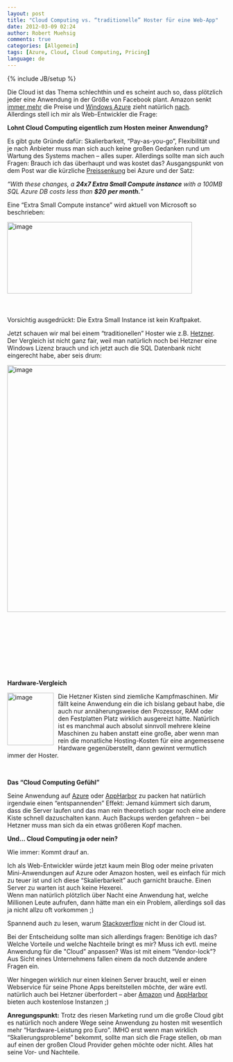 ```yaml
---
layout: post
title: "Cloud Computing vs. “traditionelle” Hoster für eine Web-App"
date: 2012-03-09 02:24
author: Robert Muehsig
comments: true
categories: [Allgemein]
tags: [Azure, Cloud, Cloud Computing, Pricing]
language: de
---
```

{% include JB/setup %}
<p>Die Cloud ist das Thema schlechthin und es scheint auch so, dass plötzlich jeder eine Anwendung in der Größe von Facebook plant. Amazon senkt <a href="http://aws.typepad.com/aws/2012/03/dropping-prices-again-ec2-rds-emr-and-elasticache.html">immer mehr</a> die Preise und <a href="http://azure.net/">Windows Azure</a> zieht natürlich <a href="http://blogs.msdn.com/b/windowsazure/archive/2012/03/08/announcing-reduced-pricing-on-windows-azure-storage-and-compute.aspx">nach</a>. <br>Allerdings stell ich mir als Web-Entwickler die Frage:</p> <p><strong>Lohnt Cloud Computing eigentlich zum Hosten meiner Anwendung?</strong></p> <p>Es gibt gute Gründe dafür: Skalierbarkeit, “Pay-as-you-go”, Flexibilität und je nach Anbieter muss man sich auch keine großen Gedanken rund um Wartung des Systems machen – alles super. Allerdings sollte man sich auch Fragen: Brauch ich das überhaupt und was kostet das? Ausgangspunkt von dem Post war die kürzliche <a href="http://blogs.msdn.com/b/windowsazure/archive/2012/03/08/announcing-reduced-pricing-on-windows-azure-storage-and-compute.aspx">Preissenkung</a> bei Azure und der Satz:</p> <p><em>“With these changes, a <strong>24x7 Extra Small Compute instance</strong> with a 100MB SQL Azure DB costs less than <strong>$20</strong> <strong>per month.</strong>”</em></p> <p>Eine “Extra Small Compute instance” wird aktuell von Microsoft so beschrieben:</p> <p><a href="{{BASE_PATH}}/assets/wp-images-de/image1467.png"><img style="background-image: none; border-bottom: 0px; border-left: 0px; padding-left: 0px; padding-right: 0px; display: inline; float: left; margin-left: 0px; border-top: 0px; margin-right: 0px; border-right: 0px; padding-top: 0px" title="image" border="0" alt="image" align="left" src="{{BASE_PATH}}/assets/wp-images-de/image_thumb641.png" width="426" height="165"></a></p> <p>&nbsp;</p> <p>&nbsp;</p> <p>&nbsp;</p> <p>&nbsp;</p> <p>&nbsp;</p> <p>&nbsp;</p> <p>&nbsp;</p> <p>Vorsichtig ausgedrückt: Die Extra Small Instance ist kein Kraftpaket. </p> <p>Jetzt schauen wir mal bei einem “traditionellen” Hoster wie z.B. <a href="http://www.hetzner.de/hosting/produktmatrix/rootserver-produktmatrix-ex">Hetzner</a>. Der Vergleich ist nicht ganz fair, weil man natürlich noch bei Hetzner eine Windows Lizenz brauch und ich jetzt auch die SQL Datenbank nicht eingerecht habe, aber seis drum:</p> <p><a href="{{BASE_PATH}}/assets/wp-images-de/image1468.png"><img style="background-image: none; border-bottom: 0px; border-left: 0px; padding-left: 0px; padding-right: 0px; display: inline; float: left; border-top: 0px; border-right: 0px; padding-top: 0px" title="image" border="0" alt="image" align="left" src="{{BASE_PATH}}/assets/wp-images-de/image_thumb642.png" width="582" height="569"></a></p> <p>&nbsp;</p> <p>&nbsp;</p> <p>&nbsp;</p> <p>&nbsp;</p> <p>&nbsp;</p> <p><strong>Hardware-Vergleich</strong></p> <p><a href="{{BASE_PATH}}/assets/wp-images-de/image1469.png"><img style="background-image: none; border-bottom: 0px; border-left: 0px; margin: 0px 10px 0px 0px; padding-left: 0px; padding-right: 0px; display: inline; float: left; border-top: 0px; border-right: 0px; padding-top: 0px" title="image" border="0" alt="image" align="left" src="{{BASE_PATH}}/assets/wp-images-de/image_thumb643.png" width="107" height="121"></a></p> <p>Die Hetzner Kisten sind ziemliche Kampfmaschinen. Mir fällt keine Anwendung ein die ich bislang gebaut habe, die auch nur annäherungsweise den Prozessor, RAM oder den Festplatten Platz wirklich ausgereizt hätte. Natürlich ist es manchmal auch absolut sinnvoll mehrere kleine Maschinen zu haben anstatt eine große, aber wenn man rein die monatliche Hosting-Kosten für eine angemessene Hardware gegenüberstellt, dann gewinnt vermutlich immer der Hoster.</p> <p>&nbsp;</p> <p><strong>Das “Cloud Computing Gefühl”</strong></p> <p>Seine Anwendung auf <a href="http://azure.net/">Azure</a> oder <a href="https://appharbor.com/">AppHarbor</a> zu packen hat natürlich irgendwie einen “entspannenden” Effekt: Jemand kümmert sich darum, dass die Server laufen und das man rein theoretisch sogar noch eine andere Kiste schnell dazuschalten kann. Auch Backups werden gefahren – bei Hetzner muss man sich da ein etwas größeren Kopf machen. </p> <p><strong>Und… Cloud Computing ja oder nein?</strong></p> <p>Wie immer: Kommt drauf an. </p> <p>Ich als Web-Entwickler würde jetzt kaum mein Blog oder meine privaten Mini-Anwendungen auf Azure oder Amazon hosten, weil es einfach für mich zu teuer ist und ich diese “Skalierbarkeit” auch garnicht brauche. Einen Server zu warten ist auch keine Hexerei. <br>Wenn man natürlich plötzlich über Nacht eine Anwendung hat, welche Millionen Leute aufrufen, dann hätte man ein ein Problem, allerdings soll das ja nicht allzu oft vorkommen ;)</p> <p>Spannend auch zu lesen, warum <a href="http://blog.serverfault.com/2011/11/17/why-stack-exchange-isn%E2%80%99t-in-the-cloud/">Stackoverflow</a> nicht in der Cloud ist. </p> <p>Bei der Entscheidung sollte man sich allerdings fragen: Benötige ich das? Welche Vorteile und welche Nachteile bringt es mir? Muss ich evtl. meine Anwendung für die "Cloud” anpassen? Was ist mit einem “Vendor-lock”?&nbsp; Aus Sicht eines Unternehmens fallen einem da noch dutzende andere Fragen ein.</p> <p>Wer hingegen wirklich nur einen kleinen Server braucht, weil er einen Webservice für seine Phone Apps bereitstellen möchte, der wäre evtl. natürlich auch bei Hetzner überfordert – aber <a href="http://aws.amazon.com/">Amazon</a> und <a href="https://appharbor.com/">AppHarbor</a> bieten auch kostenlose Instanzen ;) </p> <p><strong>Anregungspunkt:</strong> Trotz des riesen Marketing rund um die große Cloud gibt es natürlich noch andere Wege seine Anwendung zu hosten mit wesentlich mehr “Hardware-Leistung pro Euro”. IMHO erst wenn man wirklich “Skalierungsprobleme” bekommt, sollte man sich die Frage stellen, ob man auf einen der großen Cloud Provider gehen möchte oder nicht. Alles hat seine Vor- und Nachteile. </p>
